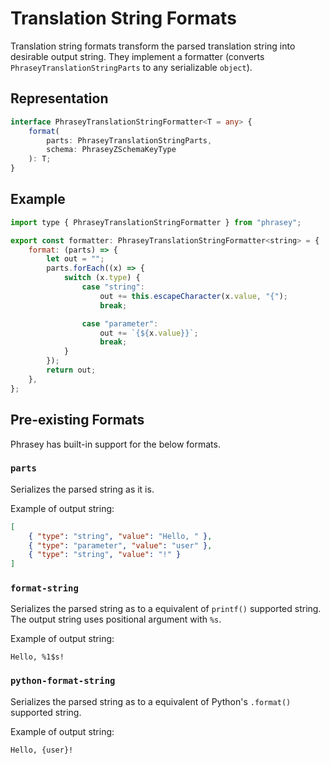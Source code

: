 # Translation String Formats

Translation string formats transform the parsed translation string into desirable output string.
They implement a formatter (converts `PhraseyTranslationStringParts` to any serializable `object`).

## Representation

```ts
interface PhraseyTranslationStringFormatter<T = any> {
    format(
        parts: PhraseyTranslationStringParts,
        schema: PhraseyZSchemaKeyType
    ): T;
}
```

## Example

```js
import type { PhraseyTranslationStringFormatter } from "phrasey";

export const formatter: PhraseyTranslationStringFormatter<string> = {
    format: (parts) => {
        let out = "";
        parts.forEach((x) => {
            switch (x.type) {
                case "string":
                    out += this.escapeCharacter(x.value, "{");
                    break;

                case "parameter":
                    out += `{${x.value}}`;
                    break;
            }
        });
        return out;
    },
};
```

## Pre-existing Formats

Phrasey has built-in support for the below formats.

### `parts`

Serializes the parsed string as it is.

Example of output string:

```json
[
    { "type": "string", "value": "Hello, " },
    { "type": "parameter", "value": "user" },
    { "type": "string", "value": "!" }
]
```

### `format-string`

Serializes the parsed string as to a equivalent of `printf()` supported string.
The output string uses positional argument with `%s`.

Example of output string:

```
Hello, %1$s!
```

### `python-format-string`

Serializes the parsed string as to a equivalent of Python's `.format()` supported string.

Example of output string:

```
Hello, {user}!
```
